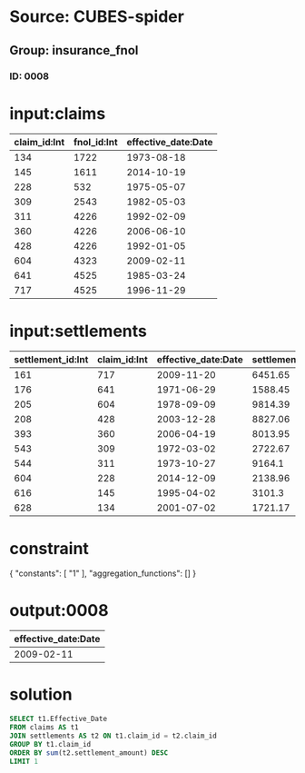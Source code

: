# Source: CUBES-spider
## Group: insurance_fnol
### ID: 0008

# input:claims

| claim_id:Int | fnol_id:Int | effective_date:Date |
|---|---|---|
| 134 | 1722 | 1973-08-18 |
| 145 | 1611 | 2014-10-19 |
| 228 | 532 | 1975-05-07 |
| 309 | 2543 | 1982-05-03 |
| 311 | 4226 | 1992-02-09 |
| 360 | 4226 | 2006-06-10 |
| 428 | 4226 | 1992-01-05 |
| 604 | 4323 | 2009-02-11 |
| 641 | 4525 | 1985-03-24 |
| 717 | 4525 | 1996-11-29 |

# input:settlements

| settlement_id:Int | claim_id:Int | effective_date:Date | settlement_amount:Dbl |
|---|---|---|---|
| 161 | 717 | 2009-11-20 | 6451.65 |
| 176 | 641 | 1971-06-29 | 1588.45 |
| 205 | 604 | 1978-09-09 | 9814.39 |
| 208 | 428 | 2003-12-28 | 8827.06 |
| 393 | 360 | 2006-04-19 | 8013.95 |
| 543 | 309 | 1972-03-02 | 2722.67 |
| 544 | 311 | 1973-10-27 | 9164.1 |
| 604 | 228 | 2014-12-09 | 2138.96 |
| 616 | 145 | 1995-04-02 | 3101.3 |
| 628 | 134 | 2001-07-02 | 1721.17 |

# constraint

{
  "constants": [
    "1"
  ],
  "aggregation_functions": []
}

# output:0008

| effective_date:Date |
|---|
| 2009-02-11 |

# solution

```sql
SELECT t1.Effective_Date
FROM claims AS t1
JOIN settlements AS t2 ON t1.claim_id = t2.claim_id
GROUP BY t1.claim_id
ORDER BY sum(t2.settlement_amount) DESC
LIMIT 1
```
